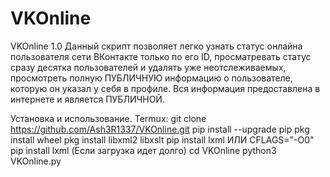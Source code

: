 # VKOnline
VKOnline 1.0
Данный скрипт позволяет легко узнать статус онлайна пользователя сети ВКонтакте только по его ID, просматревать статус сразу десятка пользователей и удалять уже неотслеживаемых, просмотреть полную ПУБЛИЧНУЮ информацию о пользователе, которую он указал у себя в профиле. Вся информация предоставлена в интернете и является ПУБЛИЧНОЙ.

Установка и использование.
Termux:
git clone https://github.com/Ash3R1337/VKOnline.git
pip install --upgrade pip
pkg install wheel
pkg install libxml2 libxslt
pip install lxml ИЛИ 
CFLAGS="-O0" pip install lxml (Если загрузка идет долго)
cd VKOnline
python3 VKOnline.py
